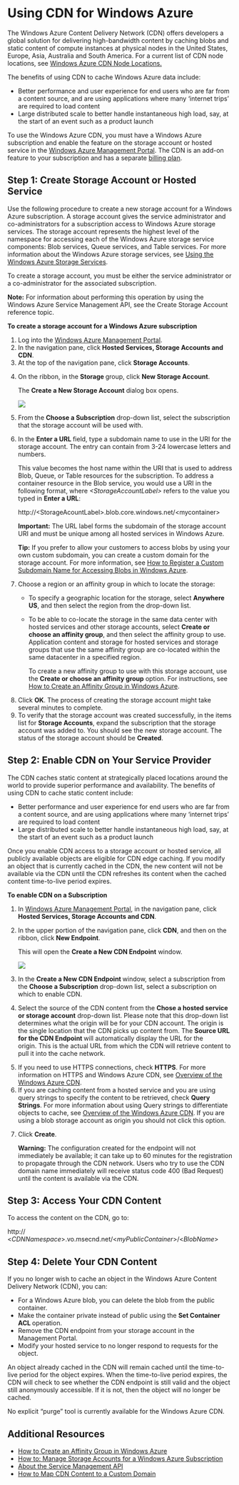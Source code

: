 <?xml version="1.0" encoding="utf-8"?>
<body>
  <properties linkid="dev-net-common-tasks-cdn" urlDisplayName="CDN" headerExpose="" pageTitle="Using Windows Azure CDN - .NET - Develop" metaKeywords="" footerExpose="" metaDescription="" umbracoNaviHide="0" disqusComments="1" />
  <h1>Using CDN for Windows Azure</h1>
  <p>The Windows Azure Content Delivery Network (CDN) offers developers a global solution for delivering high-bandwidth content by caching blobs and static content of compute instances at physical nodes in the United States, Europe, Asia, Australia and South America. For a current list of CDN node locations, see <a href="http://msdn.microsoft.com/en-us/library/windowsazure/gg680302.aspx">Windows Azure CDN Node Locations.</a></p>
  <p>The benefits of using CDN to cache Windows Azure data include:</p>
  <ul>
    <li>Better performance and user experience for end users who are far from a content source, and are using applications where many ‘internet trips’ are required to load content</li>
    <li>Large distributed scale to better handle instantaneous high load, say, at the start of an event such as a product launch</li>
  </ul>
  <p>To use the Windows Azure CDN, you must have a Windows Azure subscription and enable the feature on the storage account or hosted service in the <a href="http://windows.azure.com/">Windows Azure Management Portal</a>. The CDN is an add-on feature to your subscription and has a separate <a href="/en-us/pricing/calculator/advanced/">billing plan</a>.</p>
  <h2>Step 1: Create Storage Account or Hosted Service</h2>
  <p>Use the following procedure to create a new storage account for a Windows Azure subscription. A storage account gives the service administrator and co-administrators for a subscription access to Windows Azure storage services. The storage account represents the highest level of the namespace for accessing each of the Windows Azure storage service components: Blob services, Queue services, and Table services. For more information about the Windows Azure storage services, see <a href="http://msdn.microsoft.com/en-us/library/windowsazure/ee924681.aspx">Using the Windows Azure Storage Services</a>.</p>
  <p>To create a storage account, you must be either the service administrator or a co-administrator for the associated subscription.</p>
  <p>
    <strong>Note:</strong> For information about performing this operation by using the Windows Azure Service Management API, see the Create Storage Account reference topic.</p>
  <p>
    <strong>To create a storage account for a Windows Azure subscription</strong>
  </p>
  <ol>
    <li>Log into the <a href="http://windows.azure.com/">Windows Azure Management Portal</a>.</li>
    <li>In the navigation pane, click <strong>Hosted Services, Storage Accounts and CDN</strong>.</li>
    <li>At the top of the navigation pane, click <strong>Storage Accounts</strong>.</li>
    <li>
      <p>On the ribbon, in the <strong>Storage </strong>group, click <strong>New Storage Account</strong>.</p>
      <p>The <strong>Create a New Storage Account</strong> dialog box opens.</p>
      <p>
        <img src="../../../DevCenter/Shared/media/CDN_CreateNewStorageAcct.png" />
      </p>
    </li>
    <li>From the <strong>Choose a Subscription</strong> drop-down list, select the subscription that the storage account will be used with.</li>
    <li>
      <p>In the <strong>Enter a URL </strong>field, type a subdomain name to use in the URI for the storage account. The entry can contain from 3-24 lowercase letters and numbers.</p>
      <p>This value becomes the host name within the URI that is used to address Blob, Queue, or Table resources for the subscription. To address a container resource in the Blob service, you would use a URI in the following format, where <em>&lt;StorageAccountLabel&gt;</em> refers to the value you typed in <strong>Enter a URL</strong>:</p>
      <p>http://&lt;StorageAcountLabel&gt;.blob.core.windows.net/&lt;mycontainer&gt;</p>
      <p>
        <strong>Important:</strong> The URL label forms the subdomain of the storage account URI and must be unique among all hosted services in Windows Azure.</p>
      <p>
        <strong>Tip:</strong> If you prefer to allow your customers to access blobs by using your own custom subdomain, you can create a custom domain for the storage account. For more information, see <a href="http://msdn.microsoft.com/en-us/library/windowsazure/ee795179.aspx">How to Register a Custom Subdomain Name for Accessing Blobs in Windows Azure</a>.</p>
    </li>
    <li>
      <p>Choose a region or an affinity group in which to locate the storage:</p>
      <ul>
        <li>To specify a geographic location for the storage, select <strong>Anywhere US</strong>, and then select the region from the drop-down list.</li>
        <li>
          <p>To be able to co-locate the storage in the same data center with hosted services and other storage accounts, select <strong>Create or choose an affinity group</strong>, and then select the affinity group to use. Application content and storage for hosted services and storage groups that use the same affinity group are co-located within the same datacenter in a specified region.</p>
          <p>To create a new affinity group to use with this storage account, use the <strong>Create or choose an affinity group</strong> option. For instructions, see <a href="http://msdn.microsoft.com/en-us/library/windowsazure/hh531560.aspx">How to Create an Affinity Group in Windows Azure</a>.</p>
        </li>
      </ul>
    </li>
    <li>Click <strong>OK</strong>. The process of creating the storage account might take several minutes to complete.</li>
    <li>To verify that the storage account was created successfully, in the items list for <strong>Storage Accounts</strong>, expand the subscription that the storage account was added to. You should see the new storage account. The status of the storage account should be <strong>Created</strong>.</li>
  </ol>
  <h2>Step 2: Enable CDN on Your Service Provider</h2>
  <p>The CDN caches static content at strategically placed locations around the world to provide superior performance and availability. The benefits of using CDN to cache static content include:</p>
  <ul>
    <li>Better performance and user experience for end users who are far from a content source, and are using applications where many ‘internet trips’ are required to load content</li>
    <li>Large distributed scale to better handle instantaneous high load, say, at the start of an event such as a product launch</li>
  </ul>
  <p>Once you enable CDN access to a storage account or hosted service, all publicly available objects are eligible for CDN edge caching. If you modify an object that is currently cached in the CDN, the new content will not be available via the CDN until the CDN refreshes its content when the cached content time-to-live period expires.</p>
  <p>
    <strong>To enable CDN on a Subscription</strong>
  </p>
  <ol>
    <li>In <a href="http://windows.azure.com/">Windows Azure Management Portal</a>, in the navigation pane, click <strong>Hosted Services, Storage Accounts and CDN</strong>.</li>
    <li>
      <p>In the upper portion of the navigation pane, click <strong>CDN</strong>, and then on the ribbon, click <strong>New Endpoint</strong>.</p>
      <p>This will open the <strong>Create a New CDN Endpoint</strong> window.</p>
      <p>
        <img src="../../../DevCenter/Shared/media/CDN_CreateNewCDNEndpoint.png" />
      </p>
    </li>
    <li>In the <strong>Create a New CDN Endpoint </strong>window, select a subscription from the <strong>Choose a Subscription</strong> drop-down list, select a subscription on which to enable CDN.</li>
    <li>
      <p>Select the source of the CDN content from the <strong>Chose a hosted service or storage account</strong> drop-down list. Please note that this drop-down list determines what the origin will be for your CDN account. The origin is the single location that the CDN picks up content from. The <strong>Source URL for the CDN Endpoint </strong>will automatically display the URL for the origin. This is the actual URL from which the CDN will retrieve content to pull it into the cache network.</p>
    </li>
    <li>If you need to use HTTPS connections, check <strong>HTTPS</strong>. For more information on HTTPS and Windows Azure CDN, see <a href="http://msdn.microsoft.com/en-us/library/windowsazure/ff919703.aspx">Overview of the Windows Azure CDN</a>.</li>
    <li>If you are caching content from a hosted service and you are using query strings to specify the content to be retrieved, check <strong>Query Strings</strong>. For more information about using Query strings to differentiate objects to cache, see <a href="http://msdn.microsoft.com/en-us/library/windowsazure/ff919703.aspx">Overview of the Windows Azure CDN</a>. If you are using a blob storage account as origin you should not click this option.</li>
    <li>
      <p>Click <strong>Create</strong>.</p>
      <p>
        <strong>Warning:</strong> The configuration created for the endpoint will not immediately be available; it can take up to 60 minutes for the registration to propagate through the CDN network. Users who try to use the CDN domain name immediately will receive status code 400 (Bad Request) until the content is available via the CDN.</p>
    </li>
  </ol>
  <h2>Step 3: Access Your CDN Content</h2>
  <p>To access the content on the CDN, go to:</p>
  <p>http:// &lt;<em>CDNNamespace</em>&gt;.vo.msecnd.net/&lt;<em>myPublicContainer</em>&gt;/&lt;<em>BlobName</em>&gt;</p>
  <h2>Step 4: Delete Your CDN Content</h2>
  <p>If you no longer wish to cache an object in the Windows Azure Content Delivery Network (CDN), you can:</p>
  <ul>
    <li>For a Windows Azure blob, you can delete the blob from the public container.</li>
    <li>Make the container private instead of public using the <strong>Set Container ACL </strong>operation.</li>
    <li>Remove the CDN endpoint from your storage account in the Management Portal.</li>
    <li>Modify your hosted service to no longer respond to requests for the object.</li>
  </ul>
  <p>An object already cached in the CDN will remain cached until the time-to-live period for the object expires. When the time-to-live period expires, the CDN will check to see whether the CDN endpoint is still valid and the object still anonymously accessible. If it is not, then the object will no longer be cached.</p>
  <p>No explicit “purge” tool is currently available for the Windows Azure CDN.</p>
  <h2>Additional Resources</h2>
  <ul>
    <li>
      <a href="http://msdn.microsoft.com/en-us/library/windowsazure/hh531560.aspx">How to Create an Affinity Group in Windows Azure</a>
    </li>
    <li>
      <a href="http://msdn.microsoft.com/en-us/library/windowsazure/hh531567.aspx">How to: Manage Storage Accounts for a Windows Azure Subscription</a>
    </li>
    <li>
      <a href="http://msdn.microsoft.com/en-us/library/windowsazure/ee460807.aspx">About the Service Management API</a>
    </li>
    <li>
      <a href="http://msdn.microsoft.com/en-us/library/windowsazure/gg680307.aspx">How to Map CDN Content to a Custom Domain</a>
    </li>
  </ul>
</body>